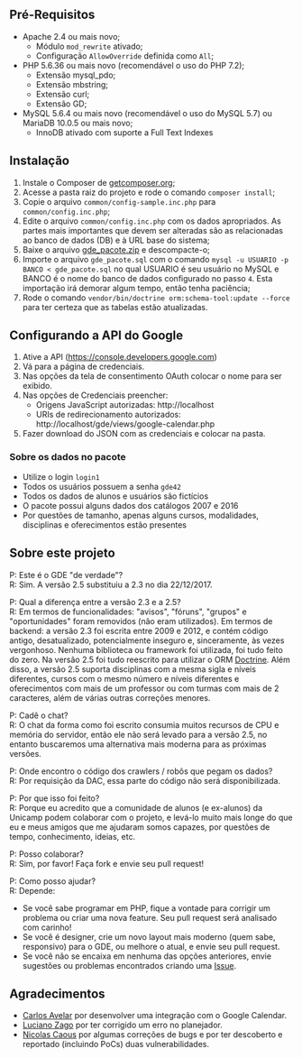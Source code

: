 ## Pré-Requisitos ##

 - Apache 2.4 ou mais novo;
   - Módulo `mod_rewrite` ativado;
   - Configuração `AllowOverride` definida como `All`;
 - PHP 5.6.36 ou mais novo (recomendável o uso do PHP 7.2);
   - Extensão mysql_pdo;
   - Extensão mbstring;
   - Extensão curl;
   - Extensão GD;
 - MySQL 5.6.4 ou mais novo (recomendável o uso do MySQL 5.7) ou MariaDB 10.0.5 ou mais novo;
   - InnoDB ativado com suporte a Full Text Indexes

## Instalação ##

 1. Instale o Composer de [getcomposer.org](https://getcomposer.org);
 2. Acesse a pasta raiz do projeto e rode o comando `composer install`;
 3. Copie o arquivo `common/config-sample.inc.php` para `common/config.inc.php`;
 4. Edite o arquivo `common/config.inc.php` com os dados apropriados. As partes mais importantes que devem ser alteradas são as relacionadas ao banco de dados (DB) e à URL base do sistema;
 5. Baixe o arquivo [gde_pacote.zip](https://gde.guaycuru.net/gde_pacote.zip) e descompacte-o;
 6. Importe o arquivo `gde_pacote.sql` com o comando `mysql -u USUARIO -p BANCO < gde_pacote.sql` no qual USUARIO é seu usuário no MySQL e BANCO é o nome do banco de dados configurado no passo `4`. Esta importação irá demorar algum tempo, então tenha paciência;
 7. Rode o comando `vendor/bin/doctrine orm:schema-tool:update --force` para ter certeza que as tabelas estão atualizadas.

## Configurando a API do Google ##

1. Ative a API (https://console.developers.google.com)
2. Vá para a página de credenciais.
2. Nas opções da tela de consentimento OAuth colocar o nome para ser exibido.
3. Nas opções de Credenciais preencher:
    - Origens JavaScript autorizadas: http://localhost
    - URIs de redirecionamento autorizados: http://localhost/gde/views/google-calendar.php
4. Fazer download do JSON com as credenciais e colocar na pasta.

### Sobre os dados no pacote ###

 - Utilize o login `login1`
 - Todos os usuários possuem a senha `gde42`
 - Todos os dados de alunos e usuários são fictícios
 - O pacote possui alguns dados dos catálogos 2007 e 2016
 - Por questões de tamanho, apenas alguns cursos, modalidades, disciplinas e oferecimentos estão presentes

## Sobre este projeto ##

P: Este é o GDE "de verdade"?  
R: Sim. A versão 2.5 substituiu a 2.3 no dia 22/12/2017.  

P: Qual a diferença entre a versão 2.3 e a 2.5?  
R: Em termos de funcionalidades: "avisos", "fóruns", "grupos" e "oportunidades" foram removidos (não eram utilizados). Em termos de backend: a versão 2.3 foi escrita entre 2009 e 2012, e contém código antigo, desatualizado, potencialmente inseguro e, sinceramente, às vezes vergonhoso. Nenhuma biblioteca ou framework foi utilizada, foi tudo feito do zero. Na versão 2.5 foi tudo reescrito para utilizar o ORM [Doctrine](http://www.doctrine-project.org/). Além disso, a versão 2.5 suporta disciplinas com a mesma sigla e níveis diferentes, cursos com o mesmo número e níveis diferentes e oferecimentos com mais de um professor ou com turmas com mais de 2 caracteres, além de várias outras correções menores.  

P: Cadê o chat?  
R: O chat da forma como foi escrito consumia muitos recursos de CPU e memória do servidor, então ele não será levado para a versão 2.5, no entanto buscaremos uma alternativa mais moderna para as próximas versões.  

P: Onde encontro o código dos crawlers / robôs que pegam os dados?  
R: Por requisição da DAC, essa parte do código não será disponibilizada.  

P: Por que isso foi feito?  
R: Porque eu acredito que a comunidade de alunos (e ex-alunos) da Unicamp podem colaborar com o projeto, e levá-lo muito mais longe do que eu e meus amigos que me ajudaram somos capazes, por questões de tempo, conhecimento, ideias, etc.  

P: Posso colaborar?  
R: Sim, por favor! Faça fork e envie seu pull request!  

P: Como posso ajudar?  
R: Depende:

 - Se você sabe programar em PHP, fique a vontade para corrigir um problema ou criar uma nova feature. Seu pull request será analisado com carinho!
 - Se você é designer, crie um novo layout mais moderno (quem sabe, responsivo) para o GDE, ou melhore o atual, e envie seu pull request.
 - Se você não se encaixa em nenhuma das opções anteriores, envie sugestões ou problemas encontrados criando uma [Issue](https://github.com/guaycuru/gde/issues).

## Agradecimentos ##
- [Carlos Avelar](https://github.com/carlosamds) por desenvolver uma integração com o Google Calendar.
- [Luciano Zago](https://github.com/lcnzg) por ter corrigido um erro no planejador.
- [Nicolas Caous](https://github.com/NicolasCaous) por algumas correções de bugs e por ter descoberto e reportado (incluindo PoCs) duas vulnerabilidades.
